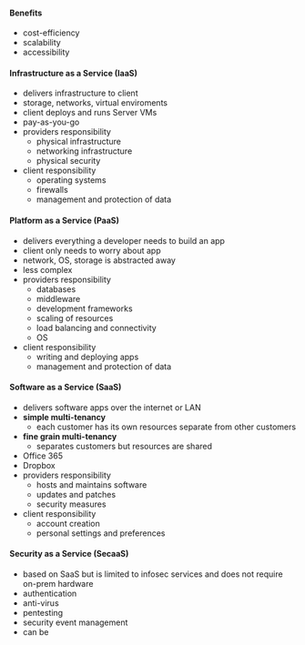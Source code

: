 #### Benefits
- cost-efficiency
- scalability
- accessibility
#### Infrastructure as a Service (IaaS)
- delivers infrastructure to client
- storage, networks, virtual enviroments
- client deploys and runs Server VMs
- pay-as-you-go
- providers responsibility
	- physical infrastructure
	- networking infrastructure
	- physical security
- client responsibility
	- operating systems
	- firewalls
	- management and protection of data
#### Platform as a Service (PaaS)
- delivers everything a developer needs to build an app
- client only needs to worry about app
- network, OS, storage is abstracted away
- less complex
- providers responsibility
	- databases
	- middleware
	- development frameworks
	- scaling of resources
	- load balancing and connectivity
	- OS
- client responsibility
	- writing and deploying apps
	- management and protection of data
#### Software as a Service (SaaS)
- delivers software apps over the internet or LAN
- **simple multi-tenancy**
	- each customer has its own resources separate from other customers
- **fine grain multi-tenancy**
	- separates customers but resources are shared
- Office 365
- Dropbox
- providers responsibility
	- hosts and maintains software 
	- updates and patches
	- security measures
- client responsibility
	- account creation
	- personal settings and preferences
#### Security as a Service (SecaaS)
- based on SaaS but is limited to infosec services and does not require on-prem hardware
- authentication
- anti-virus
- pentesting
- security event management
- can be 